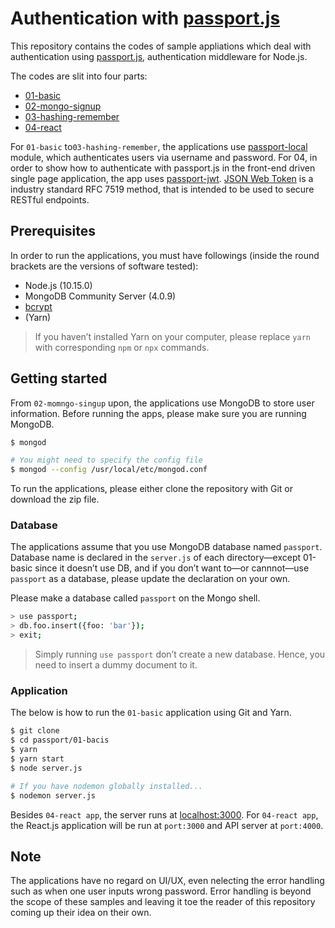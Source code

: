 # Authentication with [passport.js](http://www.passportjs.org/)

This repository contains the codes of sample appliations which deal with authentication using [passport.js](http://www.passportjs.org/), authentication middleware for Node.js.

The codes are slit into four parts:

- [01-basic](https://github.com/zacfukuda/passport/tree/master/01-basic)
- [02-mongo-signup](https://github.com/zacfukuda/passport/tree/master/02-mongo-signup)
- [03-hashing-remember](https://github.com/zacfukuda/passport/tree/master/03-hashing-remember)
- [04-react](https://github.com/zacfukuda/passport/tree/master/04-react)

For `01-basic` to`03-hashing-remember`, the applications use [passport-local](https://github.com/jaredhanson/passport-local) module, which authenticates users via username and password. For 04, in order to show how to authenticate with passport.js in the front-end driven single page application, the app uses [passport-jwt](https://www.npmjs.com/package/passport-jwt). [JSON Web Token](https://jwt.io/) is a industry standard RFC 7519 method, that is intended to be used to secure RESTful endpoints.

## Prerequisites

In order to run the applications, you must have followings (inside the round brackets are the versions of software tested):

- Node.js (10.15.0)
- MongoDB Community Server (4.0.9)
- [bcrypt](https://www.npmjs.com/package/bcrypt)
- (Yarn)

> If you haven’t installed Yarn on your computer, please replace `yarn` with corresponding `npm` or `npx` commands.

## Getting started

From `02-momngo-singup` upon, the applications use MongoDB to store user information. Before running the apps, please make sure you are running MongoDB.

```bash
$ mongod

# You might need to specify the config file
$ mongod --config /usr/local/etc/mongod.conf
```

To run the applications, please either clone the repository with Git or download the zip file.

### Database

The applications assume that you use MongoDB database named `passport`. Database name is declared in the `server.js` of each directory—except 01-basic since it doesn’t use DB, and if you don’t want to—or cannnot—use `passport` as a database, please update the declaration on your own.

Please make a database called `passport` on the Mongo shell.

``` bash
> use passport;
> db.foo.insert({foo: 'bar'});
> exit;
```

> Simply running `use passport` don’t create a new database. Hence, you need to insert a dummy document to it.

### Application

The below is how to run the `01-basic` application using Git and Yarn.

``` bash
$ git clone 
$ cd passport/01-bacis
$ yarn
$ yarn start
$ node server.js

# If you have nodemon globally installed...
$ nodemon server.js
```

Besides `04-react app`, the server runs at [localhost:3000](http://localhost:3000). For `04-react app`, the React.js application will be run at `port:3000` and API server at `port:4000`.

## Note

The applications have no regard on UI/UX, even nelecting the error handling such as when one user inputs wrong password. Error handling is beyond the scope of these samples and leaving it toe the reader of this repository coming up their idea on their own.